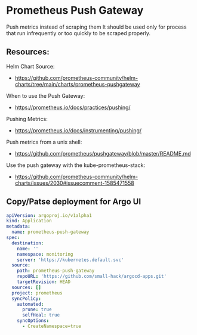 # Prometheus Push Gateway

Push metrics instead of scraping them
It should be used only for process that run infrequently or too quickly to be scraped properly.

## Resources:

Helm Chart Source:
- https://github.com/prometheus-community/helm-charts/tree/main/charts/prometheus-pushgateway

When to use the Push Gateway: 
- https://prometheus.io/docs/practices/pushing/

Pushing Metrics:
- https://prometheus.io/docs/instrumenting/pushing/

Push metrics from a unix shell:
- https://github.com/prometheus/pushgateway/blob/master/README.md

Use the push gateway with the kube-prometheus-stack: 
- https://github.com/prometheus-community/helm-charts/issues/2030#issuecomment-1585471558

## Copy/Patse deployment for Argo UI

```yaml
apiVersion: argoproj.io/v1alpha1
kind: Application
metadata:
  name: prometheus-push-gateway
spec:
  destination:
    name: ''
    namespace: monitoring
    server: 'https://kubernetes.default.svc'
  source:
    path: prometheus-push-gateway
    repoURL: 'https://github.com/small-hack/argocd-apps.git'
    targetRevision: HEAD
  sources: []
  project: prometheus
  syncPolicy:
    automated:
      prune: true
      selfHeal: true
    syncOptions:
      - CreateNamespace=true
```
